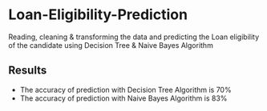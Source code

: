 # Loan-Eligibility-Prediction
Reading, cleaning &amp; transforming the data and predicting the Loan eligibility of the candidate using Decision Tree &amp; Naive Bayes Algorithm
## Results
- The accuracy of prediction with Decision Tree Algorithm is 70%
- The accuracy of prediction with Naive Bayes Algorithm is 83%
